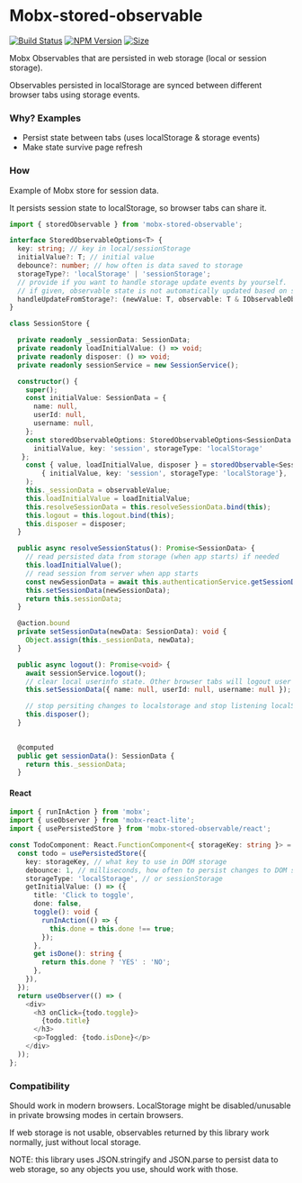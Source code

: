 # Mobx-stored-observable
[![Build Status](https://travis-ci.org/TomiTakussaari/mobx-stored-observable.svg?branch=master)](https://travis-ci.org/TomiTakussaari/mobx-stored-observable)
[![NPM Version](https://img.shields.io/npm/v/mobx-stored-observable)](https://www.npmjs.com/package/mobx-stored-observable)
[![Size](https://img.shields.io/bundlephobia/minzip/mobx-stored-observable)](https://bundlephobia.com/result?p=mobx-stored-observable)


Mobx Observables that are persisted in web storage (local or session storage).

Observables persisted in localStorage are synced between different browser tabs using storage events.


### Why? Examples
- Persist state between tabs (uses localStorage & storage events)
- Make state survive page refresh

### How

Example of Mobx store for session data.

It persists session state to localStorage, so browser tabs can share it.

```typescript 
import { storedObservable } from 'mobx-stored-observable';

interface StoredObservableOptions<T> {
  key: string; // key in local/sessionStorage
  initialValue?: T; // initial value
  debounce?: number; // how often is data saved to storage
  storageType?: 'localStorage' | 'sessionStorage';
  // provide if you want to handle storage update events by yourself.
  // if given, observable state is not automatically updated based on storage events 
  handleUpdateFromStorage?: (newValue: T, observable: T & IObservableObject) => void;
}

class SessionStore {

  private readonly _sessionData: SessionData;
  private readonly loadInitialValue: () => void;
  private readonly disposer: () => void;
  private readonly sessionService = new SessionService();

  constructor() {
    super();
    const initialValue: SessionData = {
      name: null,
      userId: null,
      username: null,
    };
    const storedObservableOptions: StoredObservableOptions<SessionData = { 
      initialValue, key: 'session', storageType: 'localStorage'
   };
    const { value, loadInitialValue, disposer } = storedObservable<SessionData>(
        { initialValue, key: 'session', storageType: 'localStorage'},
    );
    this._sessionData = observableValue;
    this.loadInitialValue = loadInitialValue;
    this.resolveSessionData = this.resolveSessionData.bind(this);
    this.logout = this.logout.bind(this);
    this.disposer = disposer;
  }

  public async resolveSessionStatus(): Promise<SessionData> {
    // read persisted data from storage (when app starts) if needed
    this.loadInitialValue();
    // read session from server when app starts
    const newSessionData = await this.authenticationService.getSessionData();
    this.setSessionData(newSessionData);
    return this.sessionData;
  }

  @action.bound
  private setSessionData(newData: SessionData): void {
    Object.assign(this._sessionData, newData);
  }

  public async logout(): Promise<void> {
    await sessionService.logout();
    // clear local userinfo state. Other browser tabs will logout user too. 
    this.setSessionData({ name: null, userId: null, username: null });

    // stop persiting changes to localstorage and stop listening localStorage changes
    this.disposer();
  }
  

  @computed
  public get sessionData(): SessionData {
    return this._sessionData;
  }
```

#### React
```typescript
import { runInAction } from 'mobx';
import { useObserver } from 'mobx-react-lite';
import { usePersistedStore } from 'mobx-stored-observable/react';

const TodoComponent: React.FunctionComponent<{ storageKey: string }> = ({ storageKey }) => {
  const todo = usePersistedStore({
    key: storageKey, // what key to use in DOM storage
    debounce: 1, // milliseconds, how often to persist changes to DOM storage
    storageType: 'localStorage', // or sessionStorage
    getInitialValue: () => ({
      title: 'Click to toggle',
      done: false,
      toggle(): void {
        runInAction(() => {
          this.done = this.done !== true;
        });
      },
      get isDone(): string {
        return this.done ? 'YES' : 'NO';
      },
    }),
  });
  return useObserver(() => (
    <div>
      <h3 onClick={todo.toggle}>
        {todo.title}
      </h3>
      <p>Toggled: {todo.isDone}</p>
    </div>
  ));
};

```

### Compatibility

Should work in modern browsers. LocalStorage might be disabled/unusable in private browsing modes in certain browsers.

If web storage is not usable, observables returned by this library work normally, just without local storage.

NOTE: this library uses JSON.stringify and JSON.parse to persist data to web storage, so any objects you use, should work with those.
